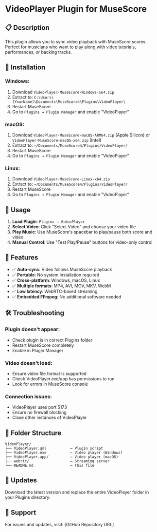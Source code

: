 # VideoPlayer Plugin for MuseScore

## 📋 Description
This plugin allows you to sync video playback with MuseScore scores. Perfect for musicians who want to play along with video tutorials, performances, or backing tracks.

## 🚀 Installation

### Windows:
1. Download `VideoPlayer-MuseScore-Windows-x64.zip`
2. Extract to: `C:\Users\[YourName]\Documents\MuseScore4\Plugins\VideoPlayer\`
3. Restart MuseScore
4. Go to `Plugins → Plugin Manager` and enable "VideoPlayer"

### macOS:
1. Download `VideoPlayer-MuseScore-macOS-ARM64.zip` (Apple Silicon) or `VideoPlayer-MuseScore-macOS-x64.zip` (Intel)
2. Extract to: `~/Documents/MuseScore4/Plugins/VideoPlayer/`
3. Restart MuseScore
4. Go to `Plugins → Plugin Manager` and enable "VideoPlayer"

### Linux:
1. Download `VideoPlayer-MuseScore-Linux-x64.zip`
2. Extract to: `~/Documents/MuseScore4/Plugins/VideoPlayer/`
3. Restart MuseScore
4. Go to `Plugins → Plugin Manager` and enable "VideoPlayer"

## 🎵 Usage

1. **Load Plugin**: `Plugins → VideoPlayer`
2. **Select Video**: Click "Select Video" and choose your video file
3. **Play Music**: Use MuseScore's spacebar to play/pause both score and video
4. **Manual Control**: Use "Test Play/Pause" buttons for video-only control

## 🔧 Features

- ✅ **Auto-sync**: Video follows MuseScore playback
- ✅ **Portable**: No system installation required
- ✅ **Cross-platform**: Windows, macOS, Linux
- ✅ **Multiple formats**: MP4, AVI, MOV, MKV, WebM
- ✅ **Low latency**: WebRTC-based streaming
- ✅ **Embedded FFmpeg**: No additional software needed

## 🛠️ Troubleshooting

### Plugin doesn't appear:
- Check plugin is in correct Plugins folder
- Restart MuseScore completely
- Enable in Plugin Manager

### Video doesn't load:
- Ensure video file format is supported
- Check VideoPlayer.exe/app has permissions to run
- Look for errors in MuseScore console

### Connection issues:
- VideoPlayer uses port 5173
- Ensure no firewall blocking
- Close other instances of VideoPlayer

## 📁 Folder Structure
```
VideoPlayer/
├── VideoPlayer.qml           ← Plugin script
├── VideoPlayer.exe           ← Video player (Windows)
├── VideoPlayer.app/          ← Video player (macOS)
├── webrtc/                   ← Streaming server
└── README.md                 ← This file
```

## 🔄 Updates
Download the latest version and replace the entire VideoPlayer folder in your Plugins directory.

## 🐛 Support
For issues and updates, visit: [GitHub Repository URL]